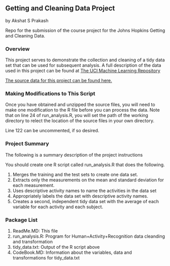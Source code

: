 ## Getting and Cleaning Data Project
by Akshat S Prakash

Repo for the submission of the course project for the Johns Hopkins Getting and Cleaning Data.

### Overview
This project serves to demonstrate the collection and cleaning of a tidy data set that can be used for subsequent
analysis. A full description of the data used in this project can be found at [The UCI Machine Learning Repository](http://archive.ics.uci.edu/ml/datasets/Human+Activity+Recognition+Using+Smartphones)

[The source data for this project can be found here.](https://d396qusza40orc.cloudfront.net/getdata%2Fprojectfiles%2FUCI%20HAR%20Dataset.zip)

### Making Modifications to This Script
Once you have obtained and unzipped the source files, you will need to make one modification to the R file before you can process the data. Note that on line 24 of run_analysis.R, you will set the path of the working directory to relect the location of the source files in your own directory. 

Line 122 can be uncommented, if so desired.

### Project Summary
The following is a summary description of the project instructions

You should create one R script called run_analysis.R that does the following. 
1. Merges the training and the test sets to create one data set.
2. Extracts only the measurements on the mean and standard deviation for each measurement. 
3. Uses descriptive activity names to name the activities in the data set
4. Appropriately labels the data set with descriptive activity names. 
5. Creates a second, independent tidy data set with the average of each variable for each activity and each subject. 

### Package List
1. ReadMe.MD: This file
2. run_analysis.R: Program for Human+Activity+Recognition data cleanding and transformation
3. tidy_data.txt: Output of the R script above
4. CodeBook.MD: Information about the variables, data and transformations for tidy_data.txt
